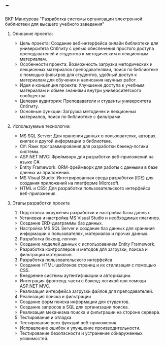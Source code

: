 # -
ВКР Мансурова "Разработка системы организации электронной библиотеки для высшего учебного заведения"

1. Описание проекта:
   - Цель проекта: Создание веб-интерфейса онлайн библиотеки для университета Спбгмту с целью обеспечения простого доступа преподавателей и студентов к методическим и лекционным материалам.
   - Особенности проекта: Возможность загрузки методических и лекционных материалов преподавателями, поиск по библиотеке с помощью фильтров для студентов, удобный доступ к материалам для обучения и написания научных работ.
   - Идея и концепция проекта: Улучшение доступа к учебным материалам и обмен знаниями внутри университетского сообщества.
   - Целевая аудитория: Преподаватели и студенты университета Спбгмту.
   - Основные функции: Загрузка методичек и лекционных материалов, поиск по библиотеке с фильтрами.

2. Используемые технологии:
   - MS SQL Server: Для хранения данных о пользователях, авторах, книгах и другой информации о библиотеке.
   - C#: Язык программирования для разработки бэкенд-логики системы.
   - ASP.NET MVC: Фреймворк для разработки веб-приложений на языке C#.
   - Entity Framework: ORM-фреймворк для работы с данными в базе данных из приложений.
   - MS Visual Studio: Интегрированная среда разработки (IDE) для создания приложений на платформе Microsoft.
   - HTML и CSS: Для разработки пользовательского интерфейса веб-приложения.
  
3. Этапы разработки проекта
     1. Подготовка окружения разработки и настройка базы данных
   - Установка и настройка MS Visual Studio и необходимых плагинов.
   - Создание ERD-диаграммы баз данных.
   - Настройка MS SQL Server и создание баз данных для хранения информации о пользователях, материалах и прочих данных.

    2. Разработка бэкенд-логики
   - Создание моделей данных с использованием Entity Framework.
   - Разработка контроллеров и методов для загрузки, поиска и фильтрации материалов.

    3. Разработка пользовательского интерфейса
   - Создание HTML-шаблонов страниц и их стилизация с помощью CSS.
   - Внедрение системы аутентификации и авторизации.
   - Интеграция фронтенд-части с бэкенд-логикой при помощи ASP.NET MVC.
   - Реализация интерфейса загрузки файлов для преподавателей.

    4. Реализация поиска и фильтрации
   - Создание форм поиска информации для студентов.
   - Создание запросов в SQL для организации поиска.
   - Реализация механизма поиска и фильтрации на стороне сервера.

    5. Тестирование и отладка
   - Тестирование всех функций веб-приложения.
   - Исправление ошибок и улучшение производительности.
   - Тестирование безопасности и устранение обнаруженных уязвимостей.
